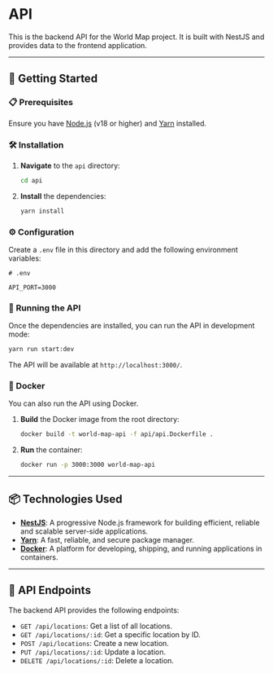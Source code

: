# API

This is the backend API for the World Map project. It is built with NestJS and provides data to the frontend application.

---

## 🚀 Getting Started

### 📋 Prerequisites

Ensure you have [Node.js](https://nodejs.org/en/) (v18 or higher) and [Yarn](https://yarnpkg.com/) installed.

### 🛠️ Installation

1.  **Navigate** to the `api` directory:

    ```bash
    cd api
    ```

2.  **Install** the dependencies:

    ```bash
    yarn install
    ```

### ⚙️ Configuration

Create a `.env` file in this directory and add the following environment variables:

```
# .env

API_PORT=3000
```

### 🏃 Running the API

Once the dependencies are installed, you can run the API in development mode:

```bash
yarn run start:dev
```

The API will be available at `http://localhost:3000/`.

### 🐳 Docker

You can also run the API using Docker.

1.  **Build** the Docker image from the root directory:

    ```bash
    docker build -t world-map-api -f api/api.Dockerfile .
    ```

2.  **Run** the container:

    ```bash
    docker run -p 3000:3000 world-map-api
    ```

---

## 📦 Technologies Used

*   **[NestJS](https://nestjs.com/)**: A progressive Node.js framework for building efficient, reliable and scalable server-side applications.
*   **[Yarn](https://yarnpkg.com/)**: A fast, reliable, and secure package manager.
*   **[Docker](https://www.docker.com/)**: A platform for developing, shipping, and running applications in containers.

---

## 📝 API Endpoints

The backend API provides the following endpoints:

*   `GET /api/locations`: Get a list of all locations.
*   `GET /api/locations/:id`: Get a specific location by ID.
*   `POST /api/locations`: Create a new location.
*   `PUT /api/locations/:id`: Update a location.
*   `DELETE /api/locations/:id`: Delete a location.
